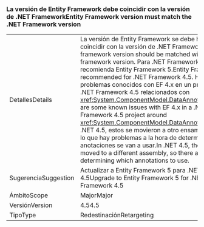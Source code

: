 ### <a name="entity-framework-version-must-match-the-net-framework-version"></a><span data-ttu-id="c76a7-101">La versión de Entity Framework debe coincidir con la versión de .NET Framework</span><span class="sxs-lookup"><span data-stu-id="c76a7-101">Entity Framework version must match the .NET Framework version</span></span>

|   |   |
|---|---|
|<span data-ttu-id="c76a7-102">Detalles</span><span class="sxs-lookup"><span data-stu-id="c76a7-102">Details</span></span>|<span data-ttu-id="c76a7-103">La versión de Entity Framework se debe hacer coincidir con la versión de .NET Framework.</span><span class="sxs-lookup"><span data-stu-id="c76a7-103">The entity framework version should be matched with the .NET framework version.</span></span> <span data-ttu-id="c76a7-104">Para .NET Framework 4.5 se recomienda Entity Framework 5.</span><span class="sxs-lookup"><span data-stu-id="c76a7-104">Entity Framework 5 is recommended for .NET Framework 4.5.</span></span> <span data-ttu-id="c76a7-105">Hay algunos problemas conocidos con EF 4.x en un proyecto de .NET Framework 4.5 relacionados con <xref:System.ComponentModel.DataAnnotations>.</span><span class="sxs-lookup"><span data-stu-id="c76a7-105">There are some known issues with EF 4.x in a .NET Framework 4.5 project around <xref:System.ComponentModel.DataAnnotations>.</span></span> <span data-ttu-id="c76a7-106">En .NET 4.5, estos se movieron a otro ensamblado, por lo que hay problemas a la hora de determinar qué anotaciones se van a usar.</span><span class="sxs-lookup"><span data-stu-id="c76a7-106">In .NET 4.5, these were moved to a different assembly, so there are issues determining which annotations to use.</span></span>|
|<span data-ttu-id="c76a7-107">Sugerencia</span><span class="sxs-lookup"><span data-stu-id="c76a7-107">Suggestion</span></span>|<span data-ttu-id="c76a7-108">Actualizar a Entity Framework 5 para .NET Framework 4.5</span><span class="sxs-lookup"><span data-stu-id="c76a7-108">Upgrade to Entity Framework 5 for .NET Framework 4.5</span></span>|
|<span data-ttu-id="c76a7-109">Ámbito</span><span class="sxs-lookup"><span data-stu-id="c76a7-109">Scope</span></span>|<span data-ttu-id="c76a7-110">Major</span><span class="sxs-lookup"><span data-stu-id="c76a7-110">Major</span></span>|
|<span data-ttu-id="c76a7-111">Versión</span><span class="sxs-lookup"><span data-stu-id="c76a7-111">Version</span></span>|<span data-ttu-id="c76a7-112">4.5</span><span class="sxs-lookup"><span data-stu-id="c76a7-112">4.5</span></span>|
|<span data-ttu-id="c76a7-113">Tipo</span><span class="sxs-lookup"><span data-stu-id="c76a7-113">Type</span></span>|<span data-ttu-id="c76a7-114">Redestinación</span><span class="sxs-lookup"><span data-stu-id="c76a7-114">Retargeting</span></span>|

